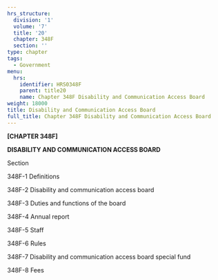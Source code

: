 ```yaml
---
hrs_structure:
  division: '1'
  volume: '7'
  title: '20'
  chapter: 348F
  section: ''
type: chapter
tags:
  - Government
menu:
  hrs:
    identifier: HRS0348F
    parent: title20
    name: Chapter 348F Disability and Communication Access Board
weight: 18000
title: Disability and Communication Access Board
full_title: Chapter 348F Disability and Communication Access Board
---
```

**[CHAPTER 348F]**

**DISABILITY AND COMMUNICATION ACCESS BOARD**

Section

348F-1 Definitions

348F-2 Disability and communication access board

348F-3 Duties and functions of the board

348F-4 Annual report

348F-5 Staff

348F-6 Rules

348F-7 Disability and communication access board special fund

348F-8 Fees